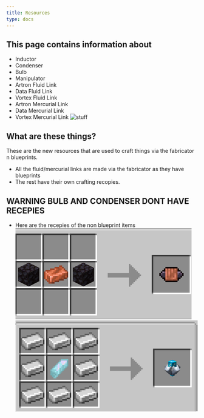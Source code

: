 ```yaml
---
title: Resources
type: docs
---
```

## This page contains information about
* Inductor
* Condenser
* Bulb
* Manipulator
* Artron Fluid Link
* Data Fluid Link
* Vortex Fluid Link
*  Artron Mercurial Link
* Data Mercurial Link
* Vortex Mercurial Link
![stuff](images/resourceall.png)
## What are these things?

These are the new resources that are used to craft things via the fabricator n blueprints.
* All the fluid/mercurial links are made via the fabricator as they have blueprints
* The rest have their own crafting recopies.

## WARNING BULB AND CONDENSER DONT HAVE RECEPIES
+ Here are the recepies of the non blueprint items
![inductor recepie](images/ir.png)
![manip recepie](images/mr.png)